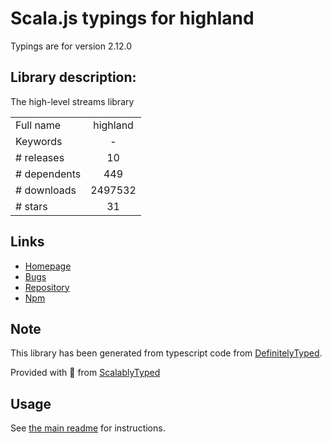 
# Scala.js typings for highland

Typings are for version 2.12.0

## Library description:
The high-level streams library

|                    |                 |
| ------------------ | :-------------: |
| Full name          | highland |
| Keywords           | - |
| # releases         | 10 |
| # dependents       | 449 |
| # downloads        | 2497532 |
| # stars            | 31 |

## Links
- [Homepage](http://highlandjs.org/)
- [Bugs](https://github.com/caolan/highland/issues)
- [Repository](https://github.com/caolan/highland)
- [Npm](https://www.npmjs.com/package/highland)
    


## Note
This library has been generated from typescript code from [DefinitelyTyped](https://definitelytyped.org).

Provided with :purple_heart: from [ScalablyTyped](https://github.com/oyvindberg/ScalablyTyped)

## Usage
See [the main readme](../../readme.md) for instructions.



